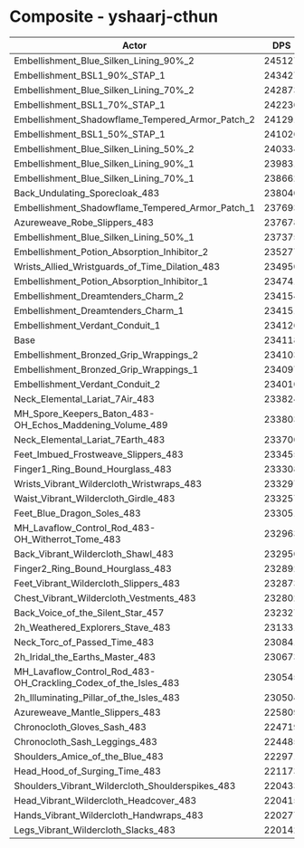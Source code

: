 # Composite - yshaarj-cthun
| Actor | DPS | Increase |
|---|:---:|:---:|
|Embellishment_Blue_Silken_Lining_90%_2|245127|4.70%|
|Embellishment_BSL1_90%_STAP_1|243427|3.98%|
|Embellishment_Blue_Silken_Lining_70%_2|242873|3.74%|
|Embellishment_BSL1_70%_STAP_1|242236|3.47%|
|Embellishment_Shadowflame_Tempered_Armor_Patch_2|241291|3.06%|
|Embellishment_BSL1_50%_STAP_1|241026|2.95%|
|Embellishment_Blue_Silken_Lining_50%_2|240334|2.66%|
|Embellishment_Blue_Silken_Lining_90%_1|239831|2.44%|
|Embellishment_Blue_Silken_Lining_70%_1|238662|1.94%|
|Back_Undulating_Sporecloak_483|238040|1.68%|
|Embellishment_Shadowflame_Tempered_Armor_Patch_1|237693|1.53%|
|Azureweave_Robe_Slippers_483|237678|1.52%|
|Embellishment_Blue_Silken_Lining_50%_1|237375|1.39%|
|Embellishment_Potion_Absorption_Inhibitor_2|235277|0.50%|
|Wrists_Allied_Wristguards_of_Time_Dilation_483|234950|0.36%|
|Embellishment_Potion_Absorption_Inhibitor_1|234741|0.27%|
|Embellishment_Dreamtenders_Charm_2|234154|0.02%|
|Embellishment_Dreamtenders_Charm_1|234151|0.01%|
|Embellishment_Verdant_Conduit_1|234126|0.00%|
|Base|234118|0.00%|
|Embellishment_Bronzed_Grip_Wrappings_2|234103|-0.01%|
|Embellishment_Bronzed_Grip_Wrappings_1|234097|-0.01%|
|Embellishment_Verdant_Conduit_2|234010|-0.05%|
|Neck_Elemental_Lariat_7Air_483|233824|-0.13%|
|MH_Spore_Keepers_Baton_483-OH_Echos_Maddening_Volume_489|233803|-0.13%|
|Neck_Elemental_Lariat_7Earth_483|233700|-0.18%|
|Feet_Imbued_Frostweave_Slippers_483|233455|-0.28%|
|Finger1_Ring_Bound_Hourglass_483|233308|-0.35%|
|Wrists_Vibrant_Wildercloth_Wristwraps_483|233297|-0.35%|
|Waist_Vibrant_Wildercloth_Girdle_483|233257|-0.37%|
|Feet_Blue_Dragon_Soles_483|233051|-0.46%|
|MH_Lavaflow_Control_Rod_483-OH_Witherrot_Tome_483|232963|-0.49%|
|Back_Vibrant_Wildercloth_Shawl_483|232950|-0.50%|
|Finger2_Ring_Bound_Hourglass_483|232892|-0.52%|
|Feet_Vibrant_Wildercloth_Slippers_483|232873|-0.53%|
|Chest_Vibrant_Wildercloth_Vestments_483|232802|-0.56%|
|Back_Voice_of_the_Silent_Star_457|232327|-0.76%|
|2h_Weathered_Explorers_Stave_483|231331|-1.19%|
|Neck_Torc_of_Passed_Time_483|230841|-1.40%|
|2h_Iridal_the_Earths_Master_483|230673|-1.47%|
|MH_Lavaflow_Control_Rod_483-OH_Crackling_Codex_of_the_Isles_483|230545|-1.53%|
|2h_Illuminating_Pillar_of_the_Isles_483|230504|-1.54%|
|Azureweave_Mantle_Slippers_483|225809|-3.55%|
|Chronocloth_Gloves_Sash_483|224719|-4.01%|
|Chronocloth_Sash_Leggings_483|224485|-4.11%|
|Shoulders_Amice_of_the_Blue_483|222971|-4.76%|
|Head_Hood_of_Surging_Time_483|221173|-5.53%|
|Shoulders_Vibrant_Wildercloth_Shoulderspikes_483|220433|-5.85%|
|Head_Vibrant_Wildercloth_Headcover_483|220415|-5.85%|
|Hands_Vibrant_Wildercloth_Handwraps_483|220277|-5.91%|
|Legs_Vibrant_Wildercloth_Slacks_483|220142|-5.97%|

